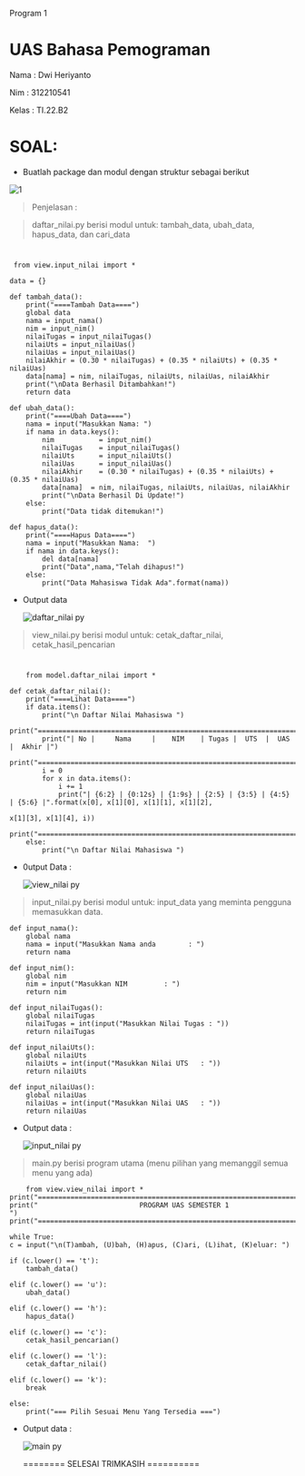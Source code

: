 Program 1

# UAS Bahasa Pemograman

Nama    : Dwi Heriyanto

Nim     : 312210541

Kelas   : TI.22.B2

# SOAL: 
* Buatlah package dan modul dengan struktur sebagai berikut

![1](https://user-images.githubusercontent.com/115912116/210259606-4230f676-a495-4861-8ebf-e2c1bf573e27.PNG)


>Penjelasan :

>daftar_nilai.py berisi modul untuk: tambah_data, ubah_data, hapus_data, dan cari_data

#    
     from view.input_nilai import *

    data = {}

    def tambah_data():
        print("====Tambah Data====")
        global data
        nama = input_nama()
        nim = input_nim()
        nilaiTugas = input_nilaiTugas()
        nilaiUts = input_nilaiUas()
        nilaiUas = input_nilaiUas()
        nilaiAkhir = (0.30 * nilaiTugas) + (0.35 * nilaiUts) + (0.35 * nilaiUas)
        data[nama] = nim, nilaiTugas, nilaiUts, nilaiUas, nilaiAkhir
        print("\nData Berhasil Ditambahkan!")
        return data

    def ubah_data():
        print("====Ubah Data====")
        nama = input("Masukkan Nama: ")
        if nama in data.keys():
            nim           = input_nim()
            nilaiTugas    = input_nilaiTugas()
            nilaiUts      = input_nilaiUts()
            nilaiUas      = input_nilaiUas()
            nilaiAkhir    = (0.30 * nilaiTugas) + (0.35 * nilaiUts) + (0.35 * nilaiUas)
            data[nama]  = nim, nilaiTugas, nilaiUts, nilaiUas, nilaiAkhir
            print("\nData Berhasil Di Update!")
        else:
            print("Data tidak ditemukan!")

    def hapus_data():
        print("====Hapus Data====")
        nama = input("Masukkan Nama:  ")
        if nama in data.keys():
            del data[nama]
            print("Data",nama,"Telah dihapus!")
        else:
            print("Data Mahasiswa Tidak Ada".format(nama))
    


* Output data

   ![daftar_nilai py](https://user-images.githubusercontent.com/115912116/210795222-944877f7-e9dd-4e01-b2f0-7f2656b7e091.PNG)

>view_nilai.py berisi modul untuk: cetak_daftar_nilai, cetak_hasil_pencarian 

#
        from model.daftar_nilai import *

    def cetak_daftar_nilai():
        print("====Lihat Data====")
        if data.items():
            print("\n Daftar Nilai Mahasiswa ")
            print("==================================================================")
            print("| No |     Nama     |    NIM    | Tugas |  UTS  |  UAS  |  Akhir |")
            print("==================================================================")
            i = 0
            for x in data.items():
                i += 1
                print("| {6:2} | {0:12s} | {1:9s} | {2:5} | {3:5} | {4:5} | {5:6} |".format(x[0], x[1][0], x[1][1], x[1][2],
                                                                                            x[1][3], x[1][4], i))
            print("==================================================================")
        else:
            print("\n Daftar Nilai Mahasiswa ")


* 0utput Data :

    ![view_nilai py](https://user-images.githubusercontent.com/115912116/210795165-cb3834b1-effc-4270-9ddc-1bbd96ae3e42.PNG)

 >input_nilai.py berisi modul untuk: input_data yang meminta pengguna memasukkan data. 

    def input_nama():
        global nama
        nama = input("Masukkan Nama anda        : ")
        return nama

    def input_nim():
        global nim
        nim = input("Masukkan NIM         : ")
        return nim

    def input_nilaiTugas():
        global nilaiTugas
        nilaiTugas = int(input("Masukkan Nilai Tugas : "))
        return nilaiTugas

    def input_nilaiUts():
        global nilaiUts
        nilaiUts = int(input("Masukkan Nilai UTS   : "))
        return nilaiUts

    def input_nilaiUas():
        global nilaiUas
        nilaiUas = int(input("Masukkan Nilai UAS   : "))
        return nilaiUas

* Output data :

   ![input_nilai py](https://user-images.githubusercontent.com/115912116/210795144-89169eff-3a8f-4b6f-a0fc-3a5b7452bbce.PNG)

 >main.py berisi program utama (menu pilihan yang memanggil semua menu yang ada)

        from view.view_nilai import *
    print("===================================================================")
    print("                         PROGRAM UAS SEMESTER 1                                 ")
    print("===================================================================")

    while True:
    c = input("\n(T)ambah, (U)bah, (H)apus, (C)ari, (L)ihat, (K)eluar: ")

    if (c.lower() == 't'):
        tambah_data()

    elif (c.lower() == 'u'):
        ubah_data()

    elif (c.lower() == 'h'):
        hapus_data()

    elif (c.lower() == 'c'):
        cetak_hasil_pencarian()

    elif (c.lower() == 'l'):
        cetak_daftar_nilai()

    elif (c.lower() == 'k'):
        break

    else:
        print("=== Pilih Sesuai Menu Yang Tersedia ===")

* Output data :

   ![main py](https://user-images.githubusercontent.com/115912116/210795160-e1ba8940-6351-4dcb-819b-9961b600357b.PNG)



    ========   SELESAI TRIMKASIH ==========
